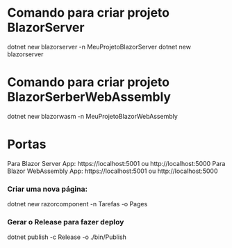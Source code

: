 # Comando para criar projeto BlazorServer
dotnet new blazorserver -n MeuProjetoBlazorServer
dotnet new blazorserver

# Comando para criar projeto BlazorSerberWebAssembly
dotnet new blazorwasm -n MeuProjetoBlazorWebAssembly

# Portas
Para Blazor Server App: https://localhost:5001 ou http://localhost:5000
Para Blazor WebAssembly App: https://localhost:5001 ou http://localhost:5000

### Criar uma nova página: 
dotnet new razorcomponent -n Tarefas -o Pages

### Gerar o Release para fazer deploy
dotnet publish -c Release -o ./bin/Publish